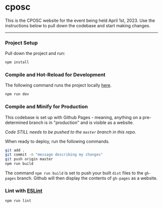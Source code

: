 # cposc

This is the CPOSC website for the event being held April 1st, 2023. Use the instructions below to pull down the codebase and start making changes.

-----

### Project Setup

Pull down the project and run:
```sh
npm install
```

### Compile and Hot-Reload for Development

The following command runs the project locally [here](http://127.0.0.1:5173/).
```sh
npm run dev
```

### Compile and Minify for Production

This codebase is set up with Github Pages - meaning, anything on a pre-determined branch is in "production" and is visible as a website.

*Code STILL needs to be pushed to the `master` branch in this repo.*

When ready to deploy, run the following commands.
```sh
git add .
git commit -m "message describing my changes"
git push origin master
npm run build
```
The command `npm run build` is set to push your built `dist` files to the `gh-pages` branch. Github will then display the contents of `gh-pages` as a website.

### Lint with [ESLint](https://eslint.org/)

```sh
npm run lint
```
